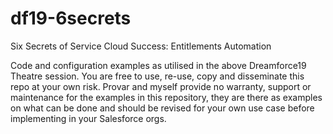 # df19-6secrets
Six Secrets of Service Cloud Success: Entitlements Automation

Code and configuration examples as utilised in the above Dreamforce19 Theatre session. You are free to use, re-use, copy and disseminate this repo at your own risk. Provar and myself provide no warranty, support or maintenance for the examples in this repository, they are there as examples on what can be done and should be revised for your own use case before implementing in your Salesforce orgs.
